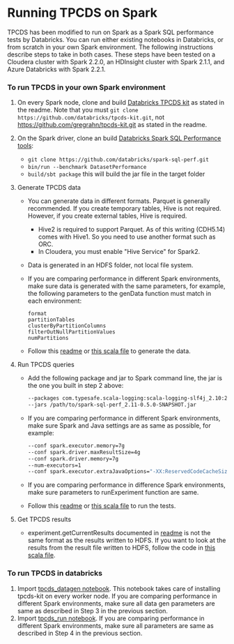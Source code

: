 # Running TPCDS on Spark #

TPCDS has been modified to run on Spark as a Spark SQL performance tests by Databricks.  You can run either existing notebooks in Databricks, or from scratch in your own Spark environment.  The following instructions describe steps to take in both cases.  These steps have been tested on a Cloudera cluster with Spark 2.2.0, an HDInsight cluster with Spark 2.1.1, and Azure Databricks with Spark 2.2.1.  

### To run TPCDS in your own Spark environment
1. On every Spark node, clone and build [Databricks TPCDS kit](https://github.com/databricks/tpcds-kit) as stated in the readme. Note that you must ```git clone https://github.com/databricks/tpcds-kit.git```, not https://github.com/gregrahn/tpcds-kit.git as stated in the readme. 

2. On the Spark driver, clone an build [Databricks Spark SQL Performance tools](https://github.com/databricks/spark-sql-perf):
    * ```git clone https://github.com/databricks/spark-sql-perf.git```
    * ```bin/run --benchmark DatasetPerformance```
    * ```build/sbt package``` this will build the jar file in the target folder

3. Generate TPCDS data
    * You can generate data in different formats. Parquet is generally recommended. If you create temporary tables, Hive is not required. However, if you create external tables, Hive is required. 
        * Hive2 is required to support Parquet. As of this writing (CDH5.14) comes with Hive1. So you need to use another format such as ORC.
        * In Cloudera, you must enable "Hive Service" for Spark2.
    * Data is generated in an HDFS folder, not local file system.
    * If you are comparing performance in different Spark environments, make sure data is generated with the same parameters, for example, the following parameters to the genData function must match in each environment: 
        ```csv
        format
        partitionTables
        clusterByPartitionColumns
        filterOutNullPartitionValues
        numPartitions
        ```

    * Follow this [readme](https://github.com/databricks/spark-sql-perf) or [this scala file](/TPCDSonSpark/run_tpcds.scala) to generate the data.

4. Run TPCDS queries
    * Add the following package and jar to Spark command line, the jar is the one you built in step 2 above:
        ```sh
        --packages com.typesafe.scala-logging:scala-logging-slf4j_2.10:2.1.2 
        --jars /path/to/spark-sql-perf_2.11-0.5.0-SNAPSHOT.jar
        ```

    * If you are comparing performance in different Spark environments, make sure Spark and Java settings are as same as possible, for example:
        ```sh
        --conf spark.executor.memory=7g 
        --conf spark.driver.maxResultSize=4g 
        --conf spark.driver.memory=7g 
        --num-executors=1 
        --conf spark.executor.extraJavaOptions="-XX:ReservedCodeCacheSize=256m -XX:+UseCodeCacheFlushing -Xss4m"
        ```

    * If you are comparing performance in difference Spark environments, make sure parameters to runExperiment function are same.
    * Follow this [readme](https://github.com/databricks/spark-sql-perf) or [this scala file](/TPCDSonSpark/run_tpcds.scala#L76) to run the tests.

5. Get TPCDS results
    * experiment.getCurrentResults documented in [readme](https://github.com/databricks/spark-sql-perf) is not the same format as the results written to HDFS. If you want to look at the results from the result file written to HDFS, follow the code in [this scala file](/TPCDSonSpark/run_tpcds.scala#L97). 
    
### To run TPCDS in databricks
1. Import [tpcds_datagen notebook](https://github.com/databricks/spark-sql-perf/blob/master/src/main/notebooks/tpcds_datagen.scala). This notebook takes care of installing tpcds-kit on every worker node. If you are comparing performance in different Spark environments, make sure all data gen parameters are same as described in Step 3 in the previous section. 
2. Import [tpcds_run notebook](https://github.com/databricks/spark-sql-perf/blob/master/src/main/notebooks/tpcds_run.scala). If you are comparing performance in different Spark environments, make sure all parameters are same as described in Step 4 in the previous section.


